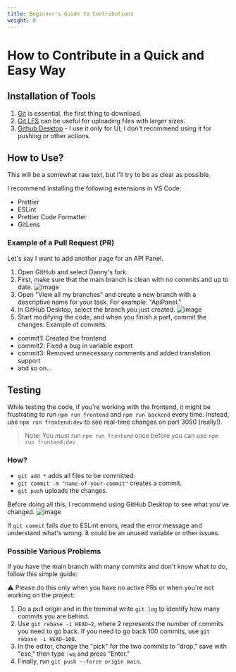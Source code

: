 ```yaml
---
title: Beginner's Guide to Contributions
weight: 0
---
```

# How to Contribute in a Quick and Easy Way

## Installation of Tools

1. [Git](https://git-scm.com/downloads) is essential, the first thing to download.
2. [Git LFS](https://git-lfs.com/) can be useful for uploading files with larger sizes.
3. [Github Desktop](https://desktop.github.com/) - I use it only for UI; I don't recommend using it for pushing or other actions.

## How to Use?

This will be a somewhat raw text, but I'll try to be as clear as possible.

I recommend installing the following extensions in VS Code:
- Prettier
- ESLint
- Prettier Code Formatter
- GitLens

### Example of a Pull Request (PR)

Let's say I want to add another page for an API Panel.

1. Open GitHub and select Danny's fork.
2. First, make sure that the main branch is clean with no commits and up to date.
   ![image](https://github.com/Berry-13/LibreChat/assets/81851188/4d627ee7-0f59-458f-8723-4f0eae447dd9)
3. Open "View all my branches" and create a new branch with a descriptive name for your task. For example: "ApiPanel."
4. In GitHub Desktop, select the branch you just created.
   ![image](https://github.com/Berry-13/LibreChat/assets/81851188/dd4374b8-419a-4406-97a3-999ba4118397)
5. Start modifying the code, and when you finish a part, commit the changes.
Example of commits:
- commit1: Created the frontend
- commit2: Fixed a bug in variable export
- commit3: Removed unnecessary comments and added translation support
- and so on...

## Testing

While testing the code, if you're working with the frontend, it might be frustrating to run `npm run frontend` and `npm run backend` every time. Instead, use `npm run frontend:dev` to see real-time changes on port 3090 (really!).

> Note: You must run `npm run frontend` once before you can use `npm run frontend:dev`

### How?

- `git add *` adds all files to be committed.
- `git commit -m "name-of-your-commit"` creates a commit.
- `git push` uploads the changes.

Before doing all this, I recommend using GitHub Desktop to see what you've changed.
   ![image](https://github.com/Berry-13/LibreChat/assets/81851188/a04a7e81-7c75-4c77-8463-d35f603bedf7)

If `git commit` fails due to ESLint errors, read the error message and understand what's wrong. It could be an unused variable or other issues.

### Possible Various Problems

If you have the main branch with many commits and don't know what to do, follow this simple guide:

⚠️ Please do this only when you have no active PRs or when you're not working on the project:

1. Do a pull origin and in the terminal write `git log` to identify how many commits you are behind.
2. Use `git rebase -i HEAD~2`, where 2 represents the number of commits you need to go back. If you need to go back 100 commits, use `git rebase -i HEAD~100`.
3. In the editor, change the "pick" for the two commits to "drop," save with "esc," then type `:wq` and press "Enter."
4. Finally, run `git push --force origin main`.
